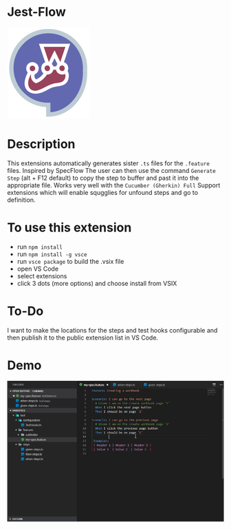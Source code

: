 # Jest-Flow
![Logo](jest-flow.png)

# Description
This extensions automatically generates sister `.ts` files for the `.feature` files. Inspired by SpecFlow
The user can then use the command `Generate Step` (alt + F12 default) to copy the step to buffer and past it into the appropriate file.
Works very well with the `Cucumber (Gherkin) Full` Support extensions which will enable squgglies for unfound steps and go to definition.

# To use this extension
- run `npm install`
- run `npm install -g vsce`
- run `vsce package` to build the .vsix file
- open VS Code
- select extensions
- click 3 dots (more options) and choose install from VSIX

# To-Do
I want to make the locations for the steps and test hooks configurable and then publish it to the public extension list in VS Code.

# Demo 
![Demo](jest-flow-demo.gif)

